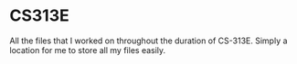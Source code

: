 # CS313E
All the files that I worked on throughout the duration of CS-313E. Simply a location for me to store all my files easily.
